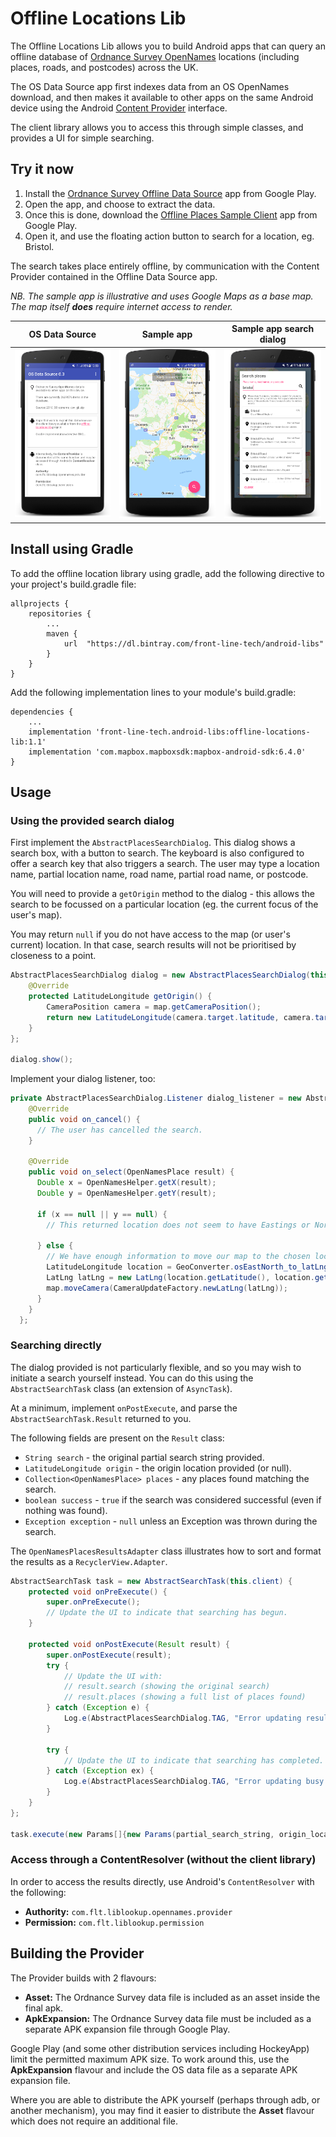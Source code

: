# Offline Locations Lib
The Offline Locations Lib allows you to build Android apps that can query an offline database of [Ordnance Survey OpenNames](https://www.ordnancesurvey.co.uk/business-and-government/products/os-open-names.html) locations (including places, roads, and postcodes) across the UK.

The OS Data Source app first indexes data from an OS OpenNames download, and then makes it available to other apps on the same Android device using the Android [Content Provider](https://developer.android.com/guide/topics/providers/content-providers) interface.

The client library allows you to access this through simple classes, and provides a UI for simple searching.

## Try it now
1. Install the [Ordnance Survey Offline Data Source](https://play.google.com/store/apps/details?id=com.flt.applooukpprovider) app from Google Play.
2. Open the app, and choose to extract the data.
3. Once this is done, download the [Offline Places Sample Client](https://play.google.com/store/apps/details?id=com.flt.applookupclientsample) app from Google Play.
4. Open it, and use the floating action button to search for a location, eg. Bristol.

The search takes place entirely offline, by communication with the Content Provider contained in the Offline Data Source app.

_NB. The sample app is illustrative and uses Google Maps as a base map. The map itself __does__ require internet access to render._

OS Data Source  | Sample app  | Sample app search dialog 
------------ | ------------- | -------------
![OS Data Source](resources/screenshots/device-2018-08-23-135825.png) | ![Map only](resources/screenshots/device-2018-08-23-130137.png) | ![Search dialog](resources/screenshots/device-2018-08-23-130103.png)

## Install using Gradle
To add the offline location library using gradle, add the following directive to your project's build.gradle file:

```
allprojects {
    repositories {
        ...
        maven {
            url  "https://dl.bintray.com/front-line-tech/android-libs"
        }
    }
}
```

Add the following implementation lines to your module's build.gradle:

```
dependencies {
    ...
    implementation 'front-line-tech.android-libs:offline-locations-lib:1.1'
    implementation 'com.mapbox.mapboxsdk:mapbox-android-sdk:6.4.0'
}
```

## Usage

### Using the provided search dialog

First implement the ```AbstractPlacesSearchDialog```. This dialog shows a search box, with a button to search. The keyboard is also configured to offer a search key that also triggers a search. The user may type a location name, partial location name, road name, partial road name, or postcode.

You will need to provide a ```getOrigin``` method to the dialog - this allows the search to be focussed on a particular location (eg. the current focus of the user's map).

You may return ```null``` if you do not have access to the map (or user's current) location. In that case, search results will not be prioritised by closeness to a point.

```java
AbstractPlacesSearchDialog dialog = new AbstractPlacesSearchDialog(this, dialog_listener) {
    @Override
    protected LatitudeLongitude getOrigin() {
        CameraPosition camera = map.getCameraPosition();
        return new LatitudeLongitude(camera.target.latitude, camera.target.longitude);
    }
};

dialog.show();
```

Implement your dialog listener, too:

```java
private AbstractPlacesSearchDialog.Listener dialog_listener = new AbstractPlacesSearchDialog.Listener() {
    @Override
    public void on_cancel() {
      // The user has cancelled the search.
    }

    @Override
    public void on_select(OpenNamesPlace result) {
      Double x = OpenNamesHelper.getX(result);
      Double y = OpenNamesHelper.getY(result);

      if (x == null || y == null) {
        // This returned location does not seem to have Eastings or Northings.

      } else {
        // We have enough information to move our map to the chosen location.
        LatitudeLongitude location = GeoConverter.osEastNorth_to_latLng(x, y);
        LatLng latLng = new LatLng(location.getLatitude(), location.getLongitude());
        map.moveCamera(CameraUpdateFactory.newLatLng(latLng));
      }
    }
  };
```

### Searching directly
The dialog provided is not particularly flexible, and so you may wish to initiate a search yourself instead. You can do this using the ```AbstractSearchTask``` class (an extension of ```AsyncTask```).

At a minimum, implement ```onPostExecute```, and parse the ```AbstractSearchTask.Result``` returned to you.

The following fields are present on the ```Result``` class:
* ```String search``` - the original partial search string provided.
* ```LatitudeLongitude origin``` - the origin location provided (or null).
* ```Collection<OpenNamesPlace> places``` - any places found matching the search.
* ```boolean success``` - ```true``` if the search was considered successful (even if nothing was found).
* ```Exception exception``` - ```null``` unless an Exception was thrown during the search.

The ```OpenNamesPlacesResultsAdapter``` class illustrates how to sort and format the results as a ```RecyclerView.Adapter```.

```java
AbstractSearchTask task = new AbstractSearchTask(this.client) {
    protected void onPreExecute() {
        super.onPreExecute();
        // Update the UI to indicate that searching has begun.
    }

    protected void onPostExecute(Result result) {
        super.onPostExecute(result);
        try {
            // Update the UI with:
            // result.search (showing the original search)
            // result.places (showing a full list of places found)
        } catch (Exception e) {
            Log.e(AbstractPlacesSearchDialog.TAG, "Error updating results from search.", e);
        }

        try {
            // Update the UI to indicate that searching has completed.
        } catch (Exception ex) {
            Log.e(AbstractPlacesSearchDialog.TAG, "Error updating busy state.", ex);
        }
    }
};

task.execute(new Params[]{new Params(partial_search_string, origin_location)});
```

### Access through a ContentResolver (without the client library)
In order to access the results directly, use Android's ```ContentResolver``` with the following:
* __Authority:__ ```com.flt.liblookup.opennames.provider```
* __Permission:__ ```com.flt.liblookup.permission```

## Building the Provider
The Provider builds with 2 flavours:
* __Asset:__ The Ordnance Survey data file is included as an asset inside the final apk.
* __ApkExpansion:__ The Ordnance Survey data file must be included as a separate APK expansion file through Google Play.

Google Play (and some other distribution services including HockeyApp) limit the permitted maximum APK size. To work around this, use the __ApkExpansion__ flavour and include the OS data file as a separate APK expansion file.

Where you are able to distribute the APK yourself (perhaps through adb, or another mechanism), you may find it easier to distribute the __Asset__ flavour which does not require an additional file.
